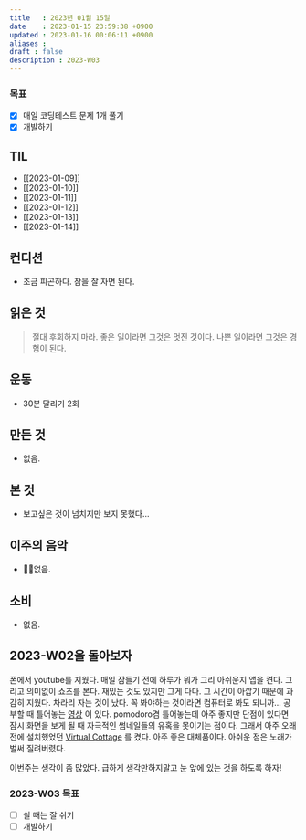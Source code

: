 ```yaml
---
title   : 2023년 01월 15일 
date    : 2023-01-15 23:59:38 +0900
updated : 2023-01-16 00:06:11 +0900
aliases : 
draft : false
description : 2023-W03
---
```

### 목표
- [x] 매일 코딩테스트 문제 1개 풀기
- [x] 개발하기

## TIL
- [[2023-01-09]]
- [[2023-01-10]]
- [[2023-01-11]]
- [[2023-01-12]]
- [[2023-01-13]]
- [[2023-01-14]]

## 컨디션

- 조금 피곤하다. 잠을 잘 자면 된다.

## 읽은 것

> 절대 후회하지 마라. 좋은 일이라면 그것은 멋진 것이다. 나쁜 일이라면 그것은 경험이 된다.


## 운동

- 30분 달리기 2회

## 만든 것

- 없음.

## 본 것

- 보고싶은 것이 넘치지만 보지 못했다...

## 이주의 음악

- 없음.

## 소비

- 없음.

## 2023-W02을 돌아보자

폰에서 youtube를 지웠다. 매일 잠들기 전에 하루가 뭐가 그리 아쉬운지 앱을 켠다. 그리고 의미없이 쇼츠를 본다. 재밌는 것도 있지만 그게 다다. 그 시간이 아깝기 때문에 과감히 지웠다. 차라리 자는 것이 났다. 꼭 봐야하는 것이라면 컴퓨터로 봐도 되니까...
공부할 때 틀어놓는 [영상](https://www.youtube.com/@StudyMD) 이 있다. pomodoro겸 틀어놓는데 아주 좋지만 단점이 있다면 잠시 화면을 보게 될 때 자극적인 썸네일들의 유혹을 못이기는 점이다.
그래서 아주 오래전에 설치했었던 [Virtual Cottage](https://store.steampowered.com/app/1369320/Virtual_Cottage/) 를 켰다. 아주 좋은 대체품이다. 아쉬운 점은 노래가 벌써 질려버렸다. 

이번주는 생각이 좀 많았다. 급하게 생각만하지말고 눈 앞에 있는 것을 하도록 하자! 

### 2023-W03 목표

- [ ] 쉴 때는 잘 쉬기
- [ ] 개발하기